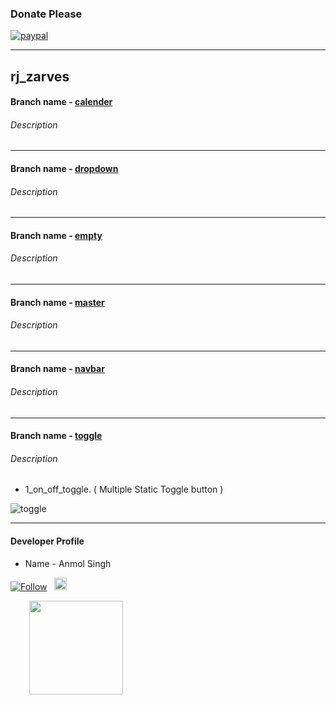 ### Donate Please
[![paypal](https://aleen42.github.io/badges/src/paypal.svg)](https://paypal.me/anmolsukki?locale.x=en_GB)

------------------------------------------------------------------------------------------------------------------------------------------

## rj_zarves

#### Branch name - [calender](https://github.com/anmolsukki/rj_zarves/tree/calender)
###### Description 

------------------------------------------------------------------------------------------------------------------------------------------
#### Branch name - [dropdown](https://github.com/anmolsukki/rj_zarves/tree/dropdown)
###### Description 

------------------------------------------------------------------------------------------------------------------------------------------
#### Branch name - [empty](https://github.com/anmolsukki/rj_zarves/tree/empty)
###### Description 

------------------------------------------------------------------------------------------------------------------------------------------
#### Branch name - [master](https://github.com/anmolsukki/rj_zarves/tree/master)
###### Description 

------------------------------------------------------------------------------------------------------------------------------------------
#### Branch name - [navbar](https://github.com/anmolsukki/rj_zarves/tree/navbar)
###### Description 

------------------------------------------------------------------------------------------------------------------------------------------
#### Branch name - [toggle](https://github.com/anmolsukki/rj_zarves/tree/toggle)
###### Description 

*  1_on_off_toggle. ( Multiple Static Toggle button )

![toggle](https://github.com/anmolsukki/rj_zarves/raw/master/photos/1_on_off_toggle.png)

------------------------------------------------------------------------------------------------------------------------------------------
#### Developer Profile
*   Name - Anmol Singh

[![Follow](https://img.shields.io/twitter/url/https/github.com/openebs/openebs.svg?style=social&label=Follow)](https://twitter.com/Anmolsukki) &nbsp;
<a href="https://www.linkedin.com/in/anmolsukki/" ><img src="https://upload.wikimedia.org/wikipedia/commons/0/01/LinkedIn_Logo.svg" height="20px"></a>

<kbd>
<img src="https://pbs.twimg.com/profile_images/917773516388294657/blG446QN_400x400.jpg" hspace="30" height="150px">
  </kbd>
<br/>
